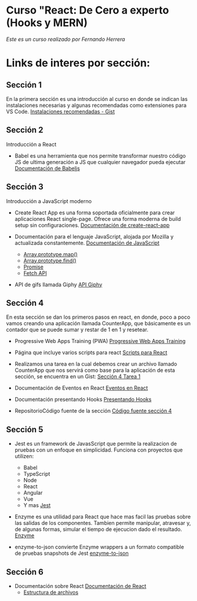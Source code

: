 # Curso "React: De Cero a experto (Hooks y MERN)
*Este es un curso realizado por Fernando Herrera*

# Links de interes por sección:
## Sección 1
En la primera sección es una introducción al curso en donde se indican las instalaciones necesarias y algunas recomendadas como extensiones para VS Code.
[Instalaciones recomendadas - Gist](https://gist.github.com/Klerith/4a4abfd88a88b2d1f16efd95fea41362)

## Sección 2
Introducción a React

* Babel es una herramienta que nos permite transformar nuestro código JS de ultima generación a JS que cualquier navegador pueda ejecutar
[Documentación de Babeljs](https://babeljs.io/docs/en/ "Babeljs")

## Sección 3
Introducción a JavaScript moderno

* Create React App es una forma soportada oficialmente para crear aplicaciones React single-page. Ofrece una forma moderna de build setup sin configuraciones. 
[Documentación de create-react-app](https://create-react-app.dev/docs/getting-started/ "create-react-app")

* Documentación para el lenguaje JavaScript, alojada por Mozilla y actualizada constantemente.
[Documentación de JavaScript](https://developer.mozilla.org/es/docs/Web/JavaScript "JavaScript MDN")
    * [Array.prototype.map()](https://developer.mozilla.org/es/docs/Web/JavaScript/Referencia/Objetos_globales/Array/map)
    * [Array.prototype.find()](https://developer.mozilla.org/es/docs/Web/JavaScript/Referencia/Objetos_globales/Array/find)
    * [Promise](https://developer.mozilla.org/es/docs/Web/JavaScript/Referencia/Objetos_globales/Promise)
    * [Fetch API](https://developer.mozilla.org/es/docs/Web/API/Fetch_API) 
    
* API de gifs llamada Giphy
[API Giphy](https://developers.giphy.com/ "Giphy")

## Sección 4
En esta sección se dan los primeros pasos en react, en donde, poco a poco vamos creando una aplicación llamada CounterApp, que básicamente es un contador que se puede sumar y restar de 1 en 1 y resetear.

* Progressive Web Apps Training (PWA)
[Progressive Web Apps Training](https://developers.google.com/web/ilt/pwa "PWA")

* Página que incluye varios scripts para react
[Scripts para React](https://create-react-app.dev/docs/available-scripts/ "React-Scripts")

* Realizamos una tarea en la cual debemos crear un archivo llamado CounterApp que nos servirá como base para la aplicación de esta sección, se encuentra en un Gist:
[Sección 4 Tarea 1](https://gist.github.com/Klerith/e1a731cc595c00a9794a709062eae757 "seccion4-tarea-1.md")

* Documentación de Eventos en React
[Eventos en React](https://es.reactjs.org/docs/events.html "SyntheticEvent")

* Documentación presentando Hooks
[Presentando Hooks](https://es.reactjs.org/docs/hooks-intro.html "Hooks")

* RepositorioCódigo fuente de la sección
[Código fuente sección 4](https://github.com/Klerith/react-counter-app/releases/tag/v0.4.0 "seccion-4")
## Sección 5
* Jest es un framework de JavasScript que permite la realizacion de pruebas con un enfoque en simplicidad. Funciona con proyectos que utilizen:
    * Babel
    * TypeScript
    * Node
    * React
    * Angular
    * Vue
    * Y mas 
[Jest](https://jestjs.io/ "Jest")

* Enzyme es una utilidad para React que hace mas facil las pruebas sobre las salidas de los componentes. Tambien permite manipular, atravesar y, de algunas formas, simular el tiempo de ejecucion dado el resultado.
[Enzyme](https://enzymejs.github.io/enzyme/ "Enzyme")

* enzyme-to-json convierte Enzyme wrappers a un formato compatible de pruebas snapshots de Jest
[enzyme-to-json](https://www.npmjs.com/package/enzyme-to-json "enzyme-to-json")

## Sección 6

* Documentación sobre React
[Documentación de React](https://es.reactjs.org/docs/getting-started.html "React")
    * [Estructura de archivos](https://es.reactjs.org/docs/faq-structure.html)